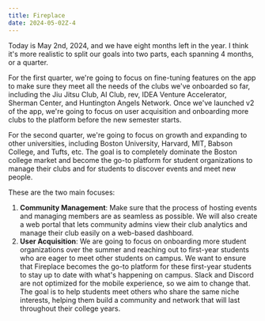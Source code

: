 ```yaml
---
title: Fireplace
date: 2024-05-02Z-4
---
```


Today is May 2nd, 2024, and we have eight months left in the year. I think it's more realistic to split our goals into two parts, each spanning 4 months, or a quarter.

For the first quarter, we're going to focus on fine-tuning features on the app to make sure they meet all the needs of the clubs we've onboarded so far, including the Jiu Jitsu Club, AI Club, rev, IDEA Venture Accelerator, Sherman Center, and Huntington Angels Network. Once we've launched v2 of the app, we're going to focus on user acquisition and onboarding more clubs to the platform before the new semester starts.

For the second quarter, we're going to focus on growth and expanding to other universities, including Boston University, Harvard, MIT, Babson College, and Tufts, etc. The goal is to completely dominate the Boston college market and become the go-to platform for student organizations to manage their clubs and for students to discover events and meet new people.

These are the two main focuses:

1. **Community Management**: Make sure that the process of hosting events and managing members are as seamless as possible. We will also create a web portal that lets community admins view their club analytics and manage their club easily on a web-based dashboard.
2. **User Acquisition**: We are going to focus on onboarding more student organizations over the summer and reaching out to first-year students who are eager to meet other students on campus. We want to ensure that Fireplace becomes the go-to platform for these first-year students to stay up to date with what's happening on campus. Slack and Discord are not optimized for the mobile experience, so we aim to change that. The goal is to help students meet others who share the same niche interests, helping them build a community and network that will last throughout their college years.
